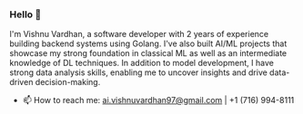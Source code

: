 ### Hello 👋

I'm Vishnu Vardhan, a software developer with 2 years of experience building backend systems using Golang. 
I've also built AI/ML projects that showcase my strong foundation in classical ML as well as an intermediate knowledge of DL techniques. In addition to model development, I have strong data analysis skills, enabling me to uncover insights and drive data-driven decision-making.

- 📫 How to reach me: ai.vishnuvardhan97@gmail.com | +1 (716) 994-8111
